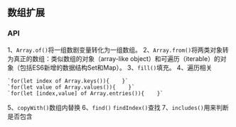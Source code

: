 ## 数组扩展

### API
1、`Array.of()`将一组数剧变量转化为一组数组。
2、`Array.from()`将两类对象转为真正的数组：类似数组的对象（array-like object）和可遍历（iterable）的对象（包括ES6新增的数据结构Set和Map）。
3、`fill()`填充。
4、遍历相关
    
    `for(let index of Array.keys()){    }`
    `for(let value of Array.values()){    }`
    `for(let [index,value] of Array.entries()){    }`
5、`copyWith()`数组内替换 
6、`find()`  `findIndex()`查找
7、`includes()`用来判断是否包含